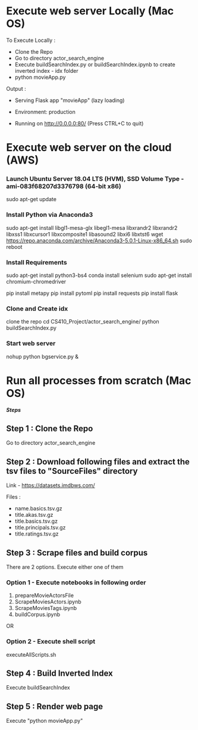 # Execute web server Locally (Mac OS)

To Execute Locally :

- Clone the Repo
- Go to directory actor_search_engine
- Execute buildSearchIndex.py or buildSearchIndex.ipynb to create inverted index - idx folder
- python movieApp.py

Output :
 * Serving Flask app "movieApp" (lazy loading)
 * Environment: production

 * Running on http://0.0.0.0:80/ (Press CTRL+C to quit)
 
 # Execute web server on the cloud (AWS)
 
 ### Launch Ubuntu Server 18.04 LTS (HVM), SSD Volume Type - ami-083f68207d3376798 (64-bit x86)
 sudo apt-get update
 
### Install Python via Anaconda3
sudo apt-get install libgl1-mesa-glx libegl1-mesa libxrandr2 libxrandr2 libxss1 libxcursor1 libxcomposite1 libasound2 libxi6 libxtst6
wget https://repo.anaconda.com/archive/Anaconda3-5.0.1-Linux-x86_64.sh
sudo reboot

### Install Requirements
sudo apt-get install python3-bs4
conda install selenium
sudo apt-get install chromium-chromedriver

pip install metapy
pip install pytoml
pip install requests
pip install flask

### Clone and Create idx
clone the repo
cd CS410_Project/actor_search_engine/
python buildSearchIndex.py

### Start web server
nohup python bgservice.py &

 
# Run all processes from scratch (Mac OS)
 
 
***Steps***

## Step 1 : Clone the Repo
Go to directory actor_search_engine

## Step 2 : Download following files and extract the tsv files to "SourceFiles" directory
Link - https://datasets.imdbws.com/

Files :

- name.basics.tsv.gz
- title.akas.tsv.gz
- title.basics.tsv.gz
- title.principals.tsv.gz
- title.ratings.tsv.gz

## Step 3 : Scrape files and build corpus
 
 There are 2 options. Execute either one of them
 
 ### Option 1 - Execute notebooks in following order
 
 1) prepareMovieActorsFile
 2) ScrapeMoviesActors.ipynb
 3) ScrapeMoviesTags.ipynb
 4) buildCorpus.ipynb
 
 OR 
 
 ### Option 2 - Execute shell script 
 executeAllScripts.sh
 
 
## Step 4 : Build Inverted Index

Execute buildSearchIndex

## Step 5 : Render web page

Execute "python movieApp.py"